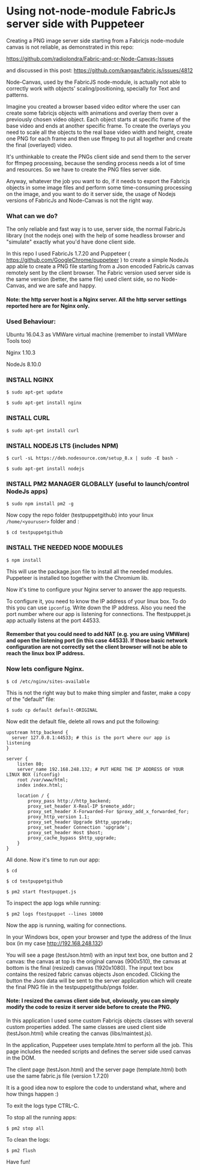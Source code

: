 # Using not-node-module FabricJs server side with Puppeteer

Creating a PNG image server side starting from a Fabricjs node-module canvas is not reliable, as demonstrated in this repo:

https://github.com/radiolondra/Fabric-and-or-Node-Canvas-Issues

and discussed in this post:
https://github.com/kangax/fabric.js/issues/4812

Node-Canvas, used by the FabricJS node-module, is actually not able to correctly work with objects' scaling/positioning, specially for Text and patterns.

Imagine you created a browser based video editor where the user can create some fabricjs objects with animations and overlay them over a previously chosen video object. Each object starts at specific frame of the base video and ends at another specific frame. To create the overlays you need to scale all the objects to the real base video width and height, create one PNG for each frame and then use ffmpeg to put all together and create the final (overlayed) video.

It's unthinkable to create the PNGs client side and send them to the server for ffmpeg processing, because the sending process needs a lot of time and resources. So we have to create the PNG files server side.

Anyway, whatever the job you want to do, if it needs to export the Fabricjs objects in some image files and perform some time-consuming processing on the image, and you want to do it server side, the usage of Nodejs versions of FabricJs and Node-Canvas is not the right way.

### What can we do?

The only reliable and fast way is to use, server side, the normal FabricJs library (not the nodejs one) with the help of some headless browser and "simulate" exactly what you'd have done client side.

In this repo I used FabricJs 1.7.20 and Puppeteer ( https://github.com/GoogleChrome/puppeteer ) to create a simple NodeJs app able to create a PNG file starting from a Json encoded FabricJs canvas remotely sent by the client browser. The Fabric version used server side is the same version (better, the same file) used client side, so no Node-Canvas, and we are safe and happy.

#### Note: the http server host is a Nginx server. All the http server settings reported here are for Nginx only.

### Used Behaviour:

Ubuntu 16.04.3 as VMWare virtual machine (remember to install VMWare Tools too)

Nginx 1.10.3

NodeJs 8.10.0

### INSTALL NGINX

```$ sudo apt-get update```

```$ sudo apt-get install nginx```

### INSTALL CURL

```$ sudo apt-get install curl```

### INSTALL NODEJS LTS (includes NPM)

```$ curl -sL https://deb.nodesource.com/setup_8.x | sudo -E bash -```

```$ sudo apt-get install nodejs```

### INSTALL PM2 MANAGER GLOBALLY (useful to launch/control NodeJs apps)

```$ sudo npm install pm2 -g```

Now copy the repo folder (testpuppetgithub) into your linux ```/home/<youruser>``` folder and :

```$ cd testpuppetgithub```

### INSTALL THE NEEDED NODE MODULES

```$ npm install```

This will use the package.json file to install all the needed modules. Puppeteer is installed too together with the Chromium lib.


Now it's time to configure your Nginx server to answer the app requests.

To configure it, you need to know the IP address of your linux box. To do this you can use ```ipconfig```. Write down the IP address.
Also you need the port number where our app is listening for connections. The ftestpuppet.js app actually listens at the port 44533.

#### Remember that you could need to add NAT (e.g. you are using VMWare) and open the listening port (in this case 44533). If those basic network configuration are not correctly set the client browser will not be able to reach the linux box IP address.

### Now lets configure Nginx.

```$ cd /etc/nginx/sites-available```

This is not the right way but to make thing simpler and faster, make a copy of the "default" file:

```$ sudo cp default default-ORIGINAL```

Now edit the default file, delete all rows and put the following:

```
upstream http_backend {
  server 127.0.0.1:44533; # this is the port where our app is listening
}

server {
	listen 80;
	server_name 192.168.248.132; # PUT HERE THE IP ADDRESS OF YOUR LINUX BOX (ifconfig)
	root /var/www/html;
	index index.html;

	location / {
		proxy_pass http://http_backend;
		proxy_set_header X-Real-IP $remote_addr;
		proxy_set_header X-Forwarded-For $proxy_add_x_forwarded_for;
		proxy_http_version 1.1;
		proxy_set_header Upgrade $http_upgrade;
		proxy_set_header Connection 'upgrade';
		proxy_set_header Host $host;
		proxy_cache_bypass $http_upgrade;
	}
}
```

All done. Now it's time to run our app:

```
$ cd

$ cd testpuppetgithub

$ pm2 start ftestpuppet.js
```

To inspect the app logs while running:

```$ pm2 logs ftestpuppet --lines 10000```

Now the app is running, waiting for connections.

In your Windows box, open your browser and type the address of the linux box (in my case http://192.168.248.132)

You will see a page (testJson.html) with an input text box, one button and 2 canvas: the canvas at top is the original canvas (900x510), the canvas at bottom is the final (resized) canvas (1920x1080). The input text box contains the resized fabric canvas objects Json encoded. Clicking the button the Json data will be sent to the server application which will create the final PNG file in the testpuppetgithub/pngs folder.

#### Note: I resized the canvas client side but, obviously, you can simply modify the code to resize it server side before to create the PNG.

In this application I used some custom Fabricjs objects classes with several custom properties added. The same classes are used client side (testJson.html) while creating the canvas (libs/maintest.js).

In the application, Puppeteer uses template.html to perform all the job. This page includes the needed scripts and defines the server side used canvas in the DOM.

The client page (testJson.html) and the server page (template.html) both use the same fabric.js file (version 1.7.20)

It is a good idea now to esplore the code to understand what, where and how things happen :)

To exit the logs type CTRL-C.

To stop all the running apps:

```$ pm2 stop all```

To clean the logs:

```$ pm2 flush```

Have fun!
